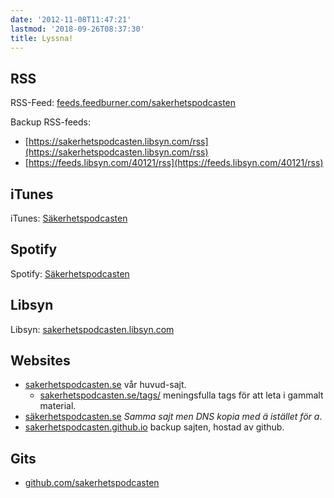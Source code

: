 ```yaml
---
date: '2012-11-08T11:47:21'
lastmod: '2018-09-26T08:37:30'
title: Lyssna!
---
```


## RSS

RSS-Feed: [feeds.feedburner.com/sakerhetspodcasten](https://feeds.feedburner.com/sakerhetspodcasten)

Backup RSS-feeds:
* [https://sakerhetspodcasten.libsyn.com/rss](https://sakerhetspodcasten.libsyn.com/rss)
* [https://feeds.libsyn.com/40121/rss](https://feeds.libsyn.com/40121/rss)

## iTunes

iTunes: [Säkerhetspodcasten](https://itunes.apple.com/se/podcast/sakerhetspodcasten/id576469997?mt=2)

## Spotify

Spotify: [Säkerhetspodcasten](https://open.spotify.com/show/3PvkQTaiLPBQzc7NjZQ4E7)

## Libsyn

Libsyn: [sakerhetspodcasten.libsyn.com](https://sakerhetspodcasten.libsyn.com/)

## Websites

* [sakerhetspodcasten.se](https://sakerhetspodcasten.se/)
  vår huvud-sajt.
  * [sakerhetspodcasten.se/tags/](https://sakerhetspodcasten.se/tags/)
    meningsfulla tags för att leta i gammalt material.
* [säkerhetspodcasten.se](https://säkerhetspodcasten.se/)
  _Samma sajt men DNS kopia med ä istället för a_.
* [sakerhetspodcasten.github.io](https://sakerhetspodcasten.github.io/)
  backup sajten, hostad av github.

## Gits

* [github.com/sakerhetspodcasten](https://github.com/sakerhetspodcasten)
